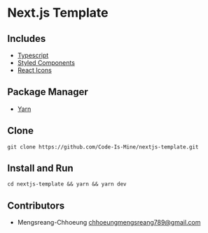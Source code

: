 # Next.js Template

## Includes

- [Typescript](https://www.typescriptlang.org)
- [Styled Components](https://styled-components.com)
- [React Icons](https://react-icons.github.io/react-icons)

## Package Manager

- [Yarn](https://yarnpkg.com)

## Clone

```shell
git clone https://github.com/Code-Is-Mine/nextjs-template.git
```

## Install and Run

```shell
cd nextjs-template && yarn && yarn dev
```

## Contributors

- Mengsreang-Chhoeung <chhoeungmengsreang789@gmail.com>
